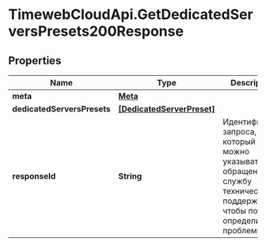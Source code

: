 # TimewebCloudApi.GetDedicatedServersPresets200Response

## Properties

Name | Type | Description | Notes
------------ | ------------- | ------------- | -------------
**meta** | [**Meta**](Meta.md) |  | 
**dedicatedServersPresets** | [**[DedicatedServerPreset]**](DedicatedServerPreset.md) |  | 
**responseId** | **String** | Идентификатор запроса, который можно указывать при обращении в службу технической поддержки, чтобы помочь определить проблему. | 


